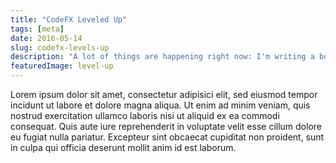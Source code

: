 ```yaml
---
title: "CodeFX Leveled Up"
tags: [meta]
date: 2016-05-14
slug: codefx-levels-up
description: "A lot of things are happening right now: I'm writing a book, I'll speak at conferences, you can hire me, and to top it off, I gave this blog a new look."
featuredImage: level-up
---
```


Lorem ipsum dolor sit amet, consectetur adipisici elit, sed eiusmod tempor incidunt ut labore et dolore magna aliqua.
Ut enim ad minim veniam, quis nostrud exercitation ullamco laboris nisi ut aliquid ex ea commodi consequat.
Quis aute iure reprehenderit in voluptate velit esse cillum dolore eu fugiat nulla pariatur.
Excepteur sint obcaecat cupiditat non proident, sunt in culpa qui officia deserunt mollit anim id est laborum.